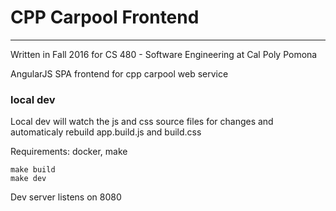 # CPP Carpool Frontend
----------
Written in Fall 2016 for CS 480 - Software Engineering at Cal Poly Pomona

AngularJS SPA frontend for cpp carpool web service

### local dev
Local dev will watch the js and css source files for changes and automaticaly
rebuild app.build.js and build.css

Requirements: docker, make
```
make build
make dev
```
Dev server listens on 8080
